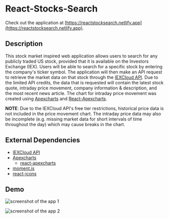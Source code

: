 # React-Stocks-Search

Check out the application at [https://reactstocksearch.netlify.app](https://reactstocksearch.netlify.app).

## Description
This stock market inspired web application allows users to search for any publicly traded US stock, provided that it is available on the Investors Exchange (IEX). Users will be able to search for a specific stock by entering the company's ticker symbol. The application will then make an API request to retrieve the market data on that stock through the [IEXCloud API](https://iexcloud.io). Due to the limited API credits, the data that is requested will contain the latest stock quote, intraday price movement, company information & description, and the most recent news article. The chart for intraday price movement was created using [Apexcharts](https://apexcharts.com/) and [React-Apexcharts](https://www.npmjs.com/package/react-apexcharts).

**NOTE**: Due to the IEXCloud API's free tier restrictions, historical price data is not included in the price movement chart. The intraday price data may also be incomplete (e.g. missing market data for short intervals of time throughout the day) which may cause breaks in the chart.

## External Dependencies
- [IEXCloud API](https://iexcloud.io)
- [Apexcharts](https://apexcharts.com/)
  - [react-apexcharts](https://www.npmjs.com/package/react-apexcharts)
- [moment.js](https://momentjs.com/)
- [react-icons](https://react-icons.github.io/react-icons)

## Demo
![screenshot of the app 1](https://res.cloudinary.com/ricky-ho/image/upload/v1628835882/Stocks%20Search/stocksearch_1280.png)

![screenshot of the app 2](https://res.cloudinary.com/ricky-ho/image/upload/v1628837122/Stocks%20Search/stocksearch_2_ovgmwf.png)

